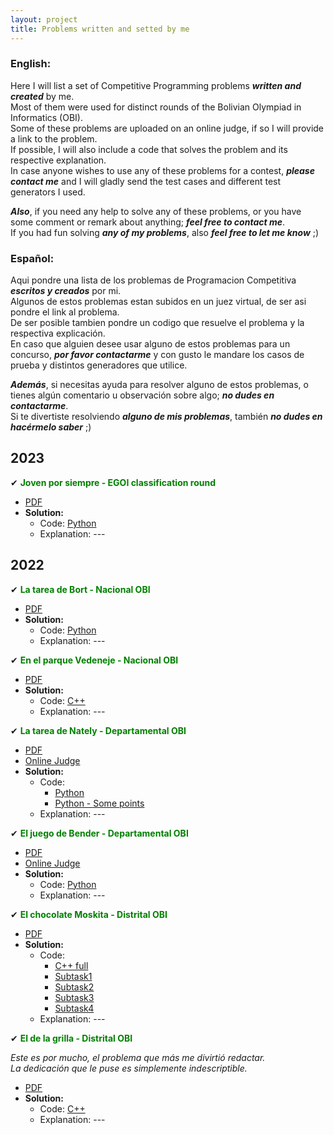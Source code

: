 ```yaml
--- 
layout: project
title: Problems written and setted by me
---
```


### English:
Here I will list a set of Competitive Programming problems ***written and created*** by me.<br>
Most of them were used for distinct rounds of the Bolivian Olympiad in Informatics (OBI).<br>
Some of these problems are uploaded on an online judge, if so I will provide a link to the problem.<br>
If possible, I will also include a code that solves the problem and its respective explanation.<br>
In case anyone wishes to use any of these problems for a contest, ***please contact me*** and I will gladly send the test cases and different test generators I used.

***Also***, if you need any help to solve any of these problems, or you have some comment or remark about anything; ***feel free to contact me***.<br>
If you had fun solving ***any of my problems***, also ***feel free to let me know*** ;)

### Español:   
Aqui pondre una lista de los problemas de Programacion Competitiva ***escritos y creados*** por mi.<br>
Algunos de estos problemas estan subidos en un juez virtual, de ser asi pondre el link al problema.<br>
De ser posible tambien pondre un codigo que resuelve el problema y la respectiva explicación.<br>
En caso que alguien desee usar alguno de estos problemas para un concurso, ***por favor contactarme*** y con gusto le mandare los casos de prueba y distintos generadores que utilice.<br>

***Además***, si necesitas ayuda para resolver alguno de estos problemas, o tienes algún comentario u observación sobre algo; ***no dudes en contactarme***.<br>
Si te divertiste resolviendo ***alguno de mis problemas***, también ***no dudes en hacérmelo saber*** ;)

## 2023
 &#10004; <span style="color:green;"> **Joven por siempre - EGOI classification round** </span>

 - [PDF](/assets/problems/2023/EGOI/joven/joven_egoi.pdf)
 - **Solution:** 
    - Code: [Python](/assets/problems/2023/EGOI/joven/sol.py)
    - Explanation: ---

## 2022
&#10004; <span style="color:green;"> **La tarea de Bort - Nacional OBI** </span>

 - [PDF](/assets/problems/2022/OBI/bort/bort.pdf)
 - **Solution:** 
    - Code: [Python](/assets/problems/2022/OBI/bort/sol.py)
    - Explanation: ---

&#10004; <span style="color:green;"> **En el parque Vedeneje - Nacional OBI** </span>

 - [PDF](/assets/problems/2022/OBI/vedeneje/vedeneje.pdf)
 - **Solution:** 
    - Code: [C++](/assets/problems/2022/OBI/vedeneje/sol.cpp)
    - Explanation: ---

&#10004; <span style="color:green;"> **La tarea de Nately - Departamental OBI** </span>

 - [PDF](/assets/problems/2022/OBI/tarea/tarea_de_nately.pdf)
 - [Online Judge](https://judge.juki.app/contest/view/OBI-2022-departamental-nivel-2/problem/C)
 - **Solution:** 
    - Code: 
        - [Python](/assets/problems/2022/OBI/tarea/sol.py)
        - [Python - Some points](/assets/problems/2022/OBI/tarea/sol_brute.py)
    - Explanation: ---

&#10004; <span style="color:green;"> **El juego de Bender - Departamental OBI** </span>

 - [PDF](/assets/problems/2022/OBI/juego/juego_de_bender.pdf)
 - [Online Judge](https://judge.juki.app/contest/view/OBI-2022-departamental-nivel-3/problem/C)
 - **Solution:** 
    - Code: [Python](/assets/problems/2022/OBI/juego/sol.py)
    - Explanation: ---

 &#10004; <span style="color:green;"> **El chocolate Moskita - Distrital OBI** </span>

 - [PDF](/assets/problems/2022/OBI/chocolate/chocolate.pdf)
 - **Solution:** 
    - Code: 
        - [C++ full](/assets/problems/2022/OBI/chocolate/full_sol.cpp)
        - [Subtask1](/assets/problems/2022/OBI/chocolate/subtask1.cpp)
        - [Subtask2](/assets/problems/2022/OBI/chocolate/subtask2.cpp)
        - [Subtask3](/assets/problems/2022/OBI/chocolate/subtask3.cpp)
        - [Subtask4](/assets/problems/2022/OBI/chocolate/subtask4.cpp)
    - Explanation: ---
 
&#10004; <span style="color:green;"> **El de la grilla - Distrital OBI** </span><br>

*Este es por mucho, el problema que más me divirtió redactar.*<br>
*La dedicación que le puse es simplemente indescriptible.*<br>
 - [PDF](/assets/problems/2022/OBI/grilla/grilla.pdf)
 - **Solution:** 
    - Code: [C++](/assets/problems/2022/OBI/grilla/full.cpp)
    - Explanation: ---